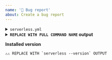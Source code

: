 ```yaml
---
name: '🐛 Bug report'
about: Create a bug report
---
```


<!-- ⚠️⚠️ Acknowledge ALL below remarks -->
<!-- ⚠️⚠️ Request may not be processed if it doesn't meet outlined criteria -->

<!-- ⚠️⚠️ Ensure you're using *latest* version of a Framework -->
<!-- ⚠️⚠️ If you're uncertain you deal with a bug, ask first at https://forum.serverless.com -->
<!-- ⚠️⚠️ If your issue is influenced by a plugin, report at plugin repository, not here -->
<!-- ⚠️⚠️ Search existing issues to avoid creating duplicates  -->

<!-- ⚠️⚠️ Answer ALL the questions below -->

<!--
Q1: Describe the issue
-->

<!--
Q2: Provide (in below placeholder) FULL content of serverless.yml, ensuring that:
• It consistently reproduces described issue
• It's as minimal as possible
• There's no plugins involved (plugin related issues need to be reported at plugin repositories)
• Has sensitive parts masked out
-->

<details>
<summary><code>serverless.yml</code></summary>

```yaml
# ⚠️⚠️ REPLACE THIS COMMENT WITH FULL serverless.yml CONTENT
```

</details>

<!--
Q3: Provide (in below placeholder) FULL name and output of command that exposes the problem.
       Note: Ensure SLS_DEBUG=* env var for verbose debug output
-->

<details>
<summary><b><code>REPLACE WITH FULL COMMAND NAME</code> output</b></summary>

```
⚠️⚠️ REPLACE WITH FULL COMMAND OUTPUT
```

</details>

<!--
Q4: Provide (in below placeholder) output of serverless --version
-->

<b>Installed version</b>

```
⚠️⚠️ REPLACE WITH `serverless --version` OUTPUT
```
